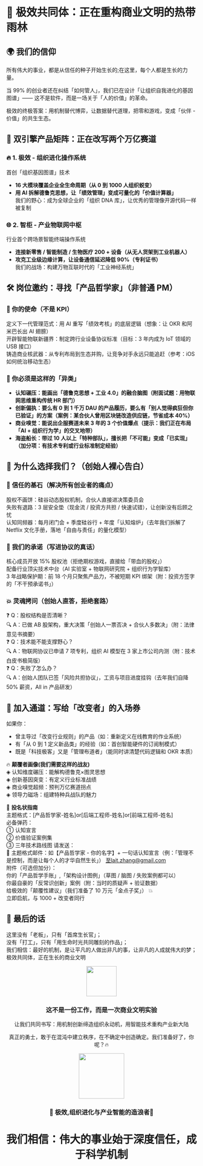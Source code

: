 # 🌱 **极效共同体：正在重构商业文明的热带雨林**

## 🌍 **我们的信仰**
所有伟大的事业，都是从信任的种子开始生长的;在这里，每个人都是生长的力量。

当 99% 的创业者还在纠结「如何管人」，我们已在设计「让组织自我进化的基因图谱」—— 这不是软件，而是一场关于「人的价值」的革命。  

极效的终极答案：用机制替代博弈，让数据替代道理，把零和游戏，变成「伙伴 - 价值」的共生生态。 

## 🚀 **双引擎产品矩阵：正在改写两个万亿赛道**

### 🔥 **1. 极效 - 组织进化操作系统**
首创「组织基因图谱」技术  
- **16 大模块覆盖企业全生命周期（从 0 到 1000 人组织蜕变）**  
- **用 AI 拆解德鲁克思想，让「绩效管理」变成可量化的「价值计算器」**  
我们的野心：成为全球企业的「组织 DNA 库」，让优秀的管理像开源代码一样被复制

### 🌐 **2. 智柜 - 产业物联网中枢**
行业首个跨场景智能终端操作系统  
- **连接新零售 / 智能制造 / 生物医疗 200 + 设备（从无人货架到工业机器人）**  
- **攻克工业级边缘计算，让设备通信延迟降低 90%（专利证书）**  
我们的战场：构建万物互联时代的「工业神经系统」

## 🛠️ **岗位邀约：寻找「产品哲学家」（非普通 PM）**

### 🌟 你的使命（不是 KPI）
定义下一代管理范式：用 AI 重写「绩效考核」的底层逻辑（想象：让 OKR 和阿米巴长出 AI 翅膀）  
开辟智能物联新疆界：制定跨行业设备协议标准（目标：3 年内成为 IoT 领域的 USB 接口）  
铸造商业核武器：从专利布局到生态并购，让竞争对手永远只能追赶（参考：iOS 如何统治移动生态）

### 🧠 你必须是这样的「异类」
- **认知碾压：能画出「德鲁克思想 + 工业 4.0」的融合脑图（附面试题：用物联网思维重构传统 HR 部门）**  
- **创新偏执：要么有 0 到 1 千万 DAU 的产品履历，要么有「别人觉得疯狂但你已验证」的方案（案例：某合伙人曾用区块链改造供应链，节省成本 40%）**  
- **商业嗅觉：能说出企服赛道未来 3 年的 3 个价值爆点（提示：我们正在布局「AI + 组织行为学」的交叉地带）**  
- **海盗船长：带过 10 人以上「特种部队」，擅长把「不可能」变成「已实现」（加分项：有技术专利或行业标准制定经验）**

## 🌈 **为什么选择我们？（创始人裸心告白）**

### 🔐 **信任的基石（解决所有创业者的痛点）**
股权不画饼：硅谷动态股权机制，合伙人直接进决策委员会   
失败有退路：3 层安全垫（现金流 / 投资方共担 / 快速试错），让创新没有后顾之忧  
认知同频器：每月闭门会 + 季度硅谷行 + 年度「认知熔炉」（去年我们拆解了 Netflix 文化手册，落地「自由与责任」的量化模型）    

### 💎 **我们的承诺（写进协议的真话）**
核心成员开放 15% 股权池（拒绝期权游戏，直接给「带血的股权」）  
配备行业顶尖技术中台（AI 实验室 + 物联网研究院 + 组织行为学智库）  
3 年战略保护期：前 18 个月只聚焦产品力，不被短期 KPI 绑架（附：投资方签字的「不干预承诺书」）

### 💥 **灵魂拷问（创始人直答，拒绝套路）**
❓ Q：股权结构是否清晰？  
🔍 A：已做 AB 股架构，重大决策「创始人一票否决 + 合伙人多数决」（附：法律意见书摘要）  
❓ Q：技术能不能支撑野心？  
🔍 A：物联网协议已申请 7 项专利，组织 AI 模型在 3 家上市公司内测（附：技术白皮书极简版）  
❓ Q：失败了怎么办？  
🔍 A：创始人团队已签「风险共担协议」，工资与项目进度挂钩（去年我们自降 50% 薪资，All in 产品研发）

## 🚀 **加入通道：写给「改变者」的入场券**

如果你：  
- 曾主导过「改变行业规则」的产品（如：重新定义在线教育的作业系统）  
- 有「从 0 到 1 定义新品类」的经验（如：首创智能硬件的订阅制模式）  
- 既是「科技极客」又是「管理布道者」（能同时讲清楚代码逻辑和 OKR 本质）

🔥 **颠覆者画像(我们需要这样的战友)**  
◈ 认知维度碾压：能解构德鲁克×图灵思想  
◈ 创新基因突变：有定义行业标准战绩  
◈ 商业嗅觉超频：预判万亿赛道拐点  
◈ 领导力磁场：组建特种兵战队的魅力

📮 **投名状指南**  
主题格式：[产品哲学家-姓名]or[后端工程师-姓名]or[前端工程师-姓名]  
必备弹药：  
① 认知宣言  
② 价值验证案例集  
③ 三年技术路线图
请发送：  
📧 主题格式邮件：如【产品哲学家 - 你的名字】+ 一句话认知宣言（例：「管理不是控制，而是让每个人的才华自然生长」）  至lait.zhang@gmail.com  
附件（可选但加分）：  
你的「产品哲学手账」,「架构设计图例」（草图 / 脑图 / 失败案例都可以）  
你最自豪的「反常识创新」案例（附：当时的质疑声 + 验证数据）  
给极效的「颠覆性建议」（我们准备了 10 万元「金点子奖」）  💥  
立即启航，与 1000 + 改变者同行


## 🌿 **最后的话**
这里没有「老板」，只有「首席生长官」；  
没有「打工」，只有「用生命时光共同雕刻的作品」；  
我们相信：最好的机制，是让平凡的人做出非凡的事，让非凡的人成就伟大的梦；  
极效共同体，正在生长的商业文明


<div align="center"> 
  <img src="https://img.icons8.com/color/96/handshake.png" width="80"/> 
  <h3>这不是一份工作，而是一次商业文明实验</h3> 
  <p>让我们共同书写：用机制创新缔造组织永动机，用智能技术重构产业新大陆</p>
  <p>真正的勇士，敢于在混沌中建立秩序，在不确定中创造确定。我们准备好了，你呢？🔥</p>
  <img src="https://img.icons8.com/3d-fluency/96/rocket.png" width="120"/> 
  <h3> 🚀 极效,组织进化与产业智能的造浪者🚀</h3> 
  <h1>我们相信：伟大的事业始于深度信任，成于科学机制</h1>
</div> 
